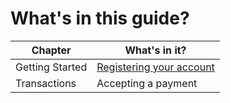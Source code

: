 # What's in this guide?
Chapter | What's in it?
------- | ------------
Getting Started | [Registering your account](http://www.microsoft.com)
Transactions | Accepting a payment
